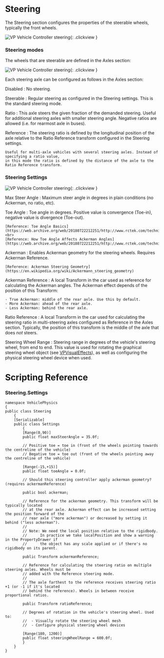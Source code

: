 # Steering

The Steering section configures the properties of the steerable wheels, typically the front wheels.

![VP Vehicle Controller steering](/img/blocks/vpp-steering-inspector.png){: .clickview }

### Steering modes

The wheels that are steerable are defined in the Axles section:

![VP Vehicle Controller steering](/img/blocks/vpp-steering-axles-inspector.png){: .clickview }

Each steering axle can be configured as follows in the Axles section:

Disabled
:	No steering.

Steerable
:	Regular steering as configured in the Steering settings. This is the standard steering mode.

Ratio
:	This axle steers the given fraction of the demanded steering. Useful for additional steering
	axles with smaller steering angle. Negative ratios are allowed (i.e. for rearmost axle in buses).

Reference
:	The steering ratio is defined by the longitudinal position of the axle relative to the Ratio
 	Reference transform configured in the Steering settings.

	Useful for multi-axle vehicles with several steering axles. Instead of specifying a ratio value,
	in this mode the ratio is defined by the distance of the axle to the Ratio Reference transform.

### Steering Settings

![VP Vehicle Controller steering](/img/blocks/vpp-steering-inspector.png){: .clickview }

Max Steer Angle
:	Maximum steer angle in degrees in plain conditions (no Ackerman, no ratio, etc).

Toe Angle
:	Toe angle in degrees. Positive value is convergence (Toe-in), negative value is divergence
	(Toe-out).

	[Reference: Toe Angle Basics](https://web.archive.org/web/20180722212251/http://www.rctek.com/technical/handling/toe_angle_effect_on_ackerman_steering_principle.html)<br>
	[Reference: How Toe Angle Affects Ackerman Angles](https://web.archive.org/web/20180722212251/http://www.rctek.com/technical/handling/toe_angle_effect_on_ackerman_steering_principle.html)

Ackerman
:	Enables Ackerman geometry for the steering wheels. Requires Ackerman Reference.

	[Reference: Ackerman Steering Geometry](https://en.wikipedia.org/wiki/Ackermann_steering_geometry)

Ackerman Reference
:	A local Transform in the car used as reference for calculating the Ackerman angles. The Ackerman
	effect depends of the position of this Transform:

	- True Ackerman: middle of the rear axle. Use this by default.
	- More Ackerman: ahead of the rear axle.
	- Less Ackerman: behind the rear axle.

Ratio Reference
:	A local Transform in the car used for calculating the steering ratio in multi-steering axles
	configured as Reference in the Axles section. Typically, the position of this transform is
	the middle of the axle that does _not_ steers.

Steering Wheel Range
:	Steering range in degrees of the vehicle's steering wheel, from end to end. This value is used
	for rotating the graphical steering wheel object (see [VPVisualEffects](/components/vehicle-addons/#vpvisualeffects)),
	as well as configuring the physical steering wheel device when used.

# Scripting Reference

### Steering.Settings

```
namespace VehiclePhysics
{
public class Steering
	{
	[Serializable]
	public class Settings
		{
		[Range(0,90)]
		public float maxSteerAngle = 35.0f;

		// Positive toe = toe in (front of the wheels pointing towards the centreline of the vehicle)
		// Begative toe = toe out (front of the wheels pointing away the centreline of the vehicle)

		[Range(-15,+15)]
		public float toeAngle = 0.0f;

		// Should this steering controller apply ackerman geometry? (requires ackermanReference)

		public bool ackerman;

		// Reference for the ackerman geometry. This transform will be typically located
		// at the rear axle. Ackerman effect can be increased setting the position forward of the
		// rear axle ("more ackerman") or decreased by setting it behind ("less ackerman").
		//
		// Note: We need the local position relative to the rigidbody.
		// 		In practice we take localPosition and show a warning in the PropertyDrawer if
		// 		the object has any scale applied or if there's no rigidbody on its parent.

		public Transform ackermanReference;

		// Reference for calculating the steering ratio on multiple steering axles. Wheels must be
		// added with the Reference steering mode.
		//
		// The axle farthest to the reference receives steering ratio +1 (or -1 if it's located
		// behind the reference). Wheels in between receive proportional ratios.

		public Transform ratioReference;

		// Degrees of rotation in the vehicle's steering wheel. Used to:
		//	- Visually rotate the steering wheel mesh
		//	- Configure physical steering wheel devices

		[Range(180, 1200)]
		public float steeringWheelRange = 600.0f;
		}
	}
}
```


